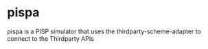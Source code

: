 # pispa

pispa is a PISP simulator that uses the thirdparty-scheme-adapter to connect to the Thirdparty APIs